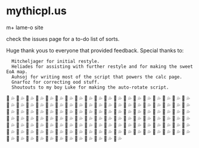 # mythicpl.us
m+ lame-o site

check the issues page for a to-do list of sorts.

Huge thank yous to everyone that provided feedback.
Special thanks to: 
```
  Mitcheljager for initial restyle.
  Heliades for assisting with further restyle and for making the sweet EoA map.
  Auhsoj for writing most of the script that powers the calc page.
  Gnarfoz for correcting ood stuff.
  Shoutouts to my boy Luke for making the auto-rotate script.
```
:eggplant: :sweat_drops: :eggplant: :sweat_drops: :eggplant: :sweat_drops: :eggplant: :sweat_drops: :eggplant: :sweat_drops: :eggplant: :sweat_drops: :eggplant: :sweat_drops: :eggplant: :sweat_drops: :eggplant: :sweat_drops: :eggplant: :sweat_drops: :eggplant: :sweat_drops: :eggplant: :sweat_drops: :eggplant: :sweat_drops: :eggplant: :sweat_drops: :eggplant: :sweat_drops: :eggplant: :sweat_drops: :eggplant: :sweat_drops: :eggplant: :sweat_drops: :eggplant: :sweat_drops: :eggplant: :sweat_drops: :eggplant: :sweat_drops: :eggplant: :sweat_drops: :eggplant: :sweat_drops: :eggplant: :sweat_drops: :eggplant: :sweat_drops: :eggplant: :sweat_drops: :eggplant: :sweat_drops: :eggplant: :sweat_drops: :eggplant: :sweat_drops: :eggplant: :sweat_drops: :eggplant: :sweat_drops: :eggplant: :sweat_drops: :eggplant: :sweat_drops: :eggplant: :sweat_drops: :eggplant: :sweat_drops: :eggplant: :sweat_drops: :eggplant: :sweat_drops: :eggplant: :sweat_drops: :eggplant: :sweat_drops: :eggplant: :sweat_drops: :eggplant: :sweat_drops: :eggplant: :sweat_drops: :eggplant: :sweat_drops: :eggplant: :sweat_drops: :eggplant: :sweat_drops: :eggplant: :sweat_drops: :eggplant: :sweat_drops: :eggplant: :sweat_drops: :eggplant: :sweat_drops: :eggplant: :sweat_drops: :eggplant: :sweat_drops: :eggplant: :sweat_drops: :eggplant: :sweat_drops: :eggplant: :sweat_drops: :eggplant: :sweat_drops: :eggplant: :sweat_drops: :eggplant: :sweat_drops: :eggplant: :sweat_drops: :eggplant: :sweat_drops: :eggplant: :sweat_drops: :eggplant: :sweat_drops: :eggplant: :sweat_drops: :eggplant: :sweat_drops: :eggplant: :sweat_drops: :eggplant: :sweat_drops: :eggplant: :sweat_drops: :eggplant: :sweat_drops: :eggplant: :sweat_drops: :eggplant: :sweat_drops: :eggplant: :sweat_drops: :eggplant: :sweat_drops: :eggplant: :sweat_drops: :eggplant: :sweat_drops: :eggplant: :sweat_drops: :eggplant: :sweat_drops: :eggplant: :sweat_drops: :eggplant: :sweat_drops: :eggplant: :sweat_drops: :eggplant: :sweat_drops: :eggplant: :sweat_drops: :eggplant: :sweat_drops: :eggplant: :sweat_drops: :eggplant: :sweat_drops: :eggplant: :sweat_drops: :eggplant: :sweat_drops: :eggplant: :sweat_drops: :eggplant: :sweat_drops: :eggplant: :sweat_drops: :eggplant: :sweat_drops: :eggplant: :sweat_drops: :eggplant: :sweat_drops: :eggplant: :sweat_drops: :eggplant: :sweat_drops: :eggplant: :sweat_drops: :eggplant: :sweat_drops: :eggplant: :sweat_drops: :eggplant: :sweat_drops: :eggplant: :sweat_drops: :eggplant: :sweat_drops: :eggplant: :sweat_drops: :eggplant: :sweat_drops: :eggplant: :sweat_drops: :eggplant: :sweat_drops: :eggplant: :sweat_drops: :eggplant: :sweat_drops: :eggplant: :sweat_drops: :eggplant: :sweat_drops: :eggplant: :sweat_drops: :eggplant: :sweat_drops: :eggplant: :sweat_drops: :eggplant: :sweat_drops: :eggplant: :sweat_drops: :eggplant: :sweat_drops: :eggplant: :sweat_drops: :eggplant: :sweat_drops: :eggplant: :sweat_drops: :eggplant: :sweat_drops: :eggplant: :sweat_drops: :eggplant: :sweat_drops: :eggplant: :sweat_drops: :eggplant: :sweat_drops: :eggplant: :sweat_drops: :eggplant: :sweat_drops: :eggplant: :sweat_drops: :eggplant: :sweat_drops: :eggplant: :sweat_drops:
